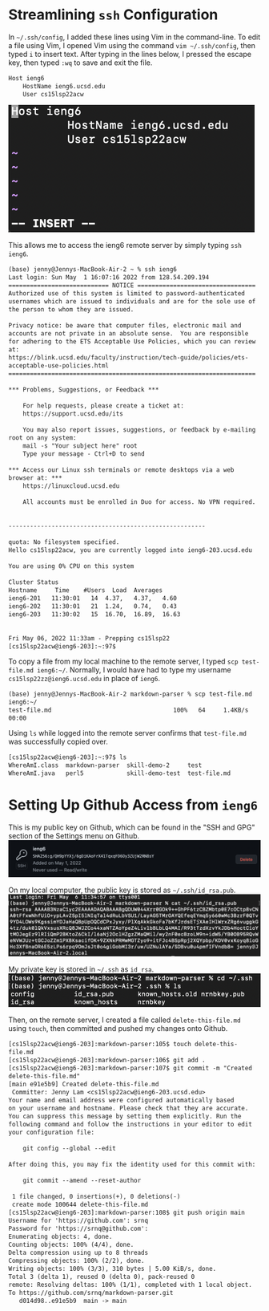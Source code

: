 # Streamlining `ssh` Configuration

In `~/.ssh/config`, I added these lines using Vim in the command-line. To edit a file using Vim, I opened Vim using the command `vim ~/.ssh/config`, then typed `i` to insert text. After typing in the lines below, I pressed the escape key, then typed `:wq` to save and exit the file.

```
Host ieng6
	HostName ieng6.ucsd.edu
	User cs15lsp22acw
```
![Using Vim to edit config file](../../img/lab3/vim_config.png)

This allows me to access the ieng6 remote server by simply typing `ssh ieng6`.

```
(base) jenny@Jennys-MacBook-Air-2 ~ % ssh ieng6
Last login: Sun May  1 16:07:16 2022 from 128.54.209.194
============================ NOTICE =================================
Authorized use of this system is limited to password-authenticated
usernames which are issued to individuals and are for the sole use of
the person to whom they are issued.

Privacy notice: be aware that computer files, electronic mail and 
accounts are not private in an absolute sense.  You are responsible
for adhering to the ETS Acceptable Use Policies, which you can review at:
https://blink.ucsd.edu/faculty/instruction/tech-guide/policies/ets-acceptable-use-policies.html
=====================================================================

*** Problems, Suggestions, or Feedback ***
    
    For help requests, please create a ticket at:
    https://support.ucsd.edu/its 

    You may also report issues, suggestions, or feedback by e-mailing root on any system:
    mail -s "Your subject here" root
    Type your message - Ctrl+D to send
    
*** Access our Linux ssh terminals or remote desktops via a web browser at: ***
    https://linuxcloud.ucsd.edu

    All accounts must be enrolled in Duo for access. No VPN required.


-------------------------------------------------------

quota: No filesystem specified.
Hello cs15lsp22acw, you are currently logged into ieng6-203.ucsd.edu

You are using 0% CPU on this system

Cluster Status 
Hostname     Time    #Users  Load  Averages  
ieng6-201   11:30:01   14  4.37,   4.37,   4.60
ieng6-202   11:30:01   21  1.24,   0.74,   0.43
ieng6-203   11:30:02   15  16.70,  16.89,  16.63

 
Fri May 06, 2022 11:33am - Prepping cs15lsp22
[cs15lsp22acw@ieng6-203]:~:97$
```

To copy a file from my local machine to the remote server, I typed `scp test-file.md ieng6:~/`. Normally, I would have had to type my username `cs15lsp22zz@ieng6.ucsd.edu` in place of `ieng6`.

```
(base) jenny@Jennys-MacBook-Air-2 markdown-parser % scp test-file.md ieng6:~/
test-file.md                                  100%   64     1.4KB/s   00:00 
```

Using `ls` while logged into the remote server confirms that `test-file.md` was successfully copied over.

```
[cs15lsp22acw@ieng6-203]:~:97$ ls
WhereAmI.class  markdown-parser  skill-demo-2     test
WhereAmI.java   perl5            skill-demo-test  test-file.md
```

# Setting Up Github Access from `ieng6`

This is my public key on Github, which can be found in the "SSH and GPG" section of the Settings menu on Github.
![Github public key](../../img/lab3/github_key.png)

On my local computer, the public key is stored as `~/.ssh/id_rsa.pub`.
![User account public key](../../img/lab3/public_key_local.png)

My private key is stored in `~/.ssh` as `id_rsa`.
![Private key](../../img/lab3/private_key.png)

Then, on the remote server, I created a file called `delete-this-file.md` using `touch`, then committed and pushed my changes onto Github.

```
[cs15lsp22acw@ieng6-203]:markdown-parser:105$ touch delete-this-file.md
[cs15lsp22acw@ieng6-203]:markdown-parser:106$ git add .
[cs15lsp22acw@ieng6-203]:markdown-parser:107$ git commit -m "Created delete-this-file.md"
[main e91e5b9] Created delete-this-file.md
 Committer: Jenny Lam <cs15lsp22acw@ieng6-203.ucsd.edu>
Your name and email address were configured automatically based
on your username and hostname. Please check that they are accurate.
You can suppress this message by setting them explicitly. Run the
following command and follow the instructions in your editor to edit
your configuration file:

    git config --global --edit

After doing this, you may fix the identity used for this commit with:

    git commit --amend --reset-author

 1 file changed, 0 insertions(+), 0 deletions(-)
 create mode 100644 delete-this-file.md
[cs15lsp22acw@ieng6-203]:markdown-parser:108$ git push origin main
Username for 'https://github.com': srnq
Password for 'https://srnq@github.com': 
Enumerating objects: 4, done.
Counting objects: 100% (4/4), done.
Delta compression using up to 8 threads
Compressing objects: 100% (2/2), done.
Writing objects: 100% (3/3), 310 bytes | 5.00 KiB/s, done.
Total 3 (delta 1), reused 0 (delta 0), pack-reused 0
remote: Resolving deltas: 100% (1/1), completed with 1 local object.
To https://github.com/srnq/markdown-parser.git
   d014d98..e91e5b9  main -> main
```






